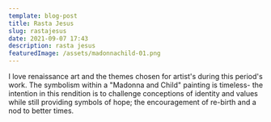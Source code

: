 ```yaml
---
template: blog-post
title: Rasta Jesus
slug: rastajesus
date: 2021-09-07 17:43
description: rasta jesus
featuredImage: /assets/madonnachild-01.png
---
```

I love renaissance art and the themes chosen for artist's during this period's work. The symbolism within a "Madonna and Child" painting is timeless- the intention in this rendition is to challenge conceptions of identity and values while still providing symbols of hope; the encouragement of re-birth and a nod to better times.